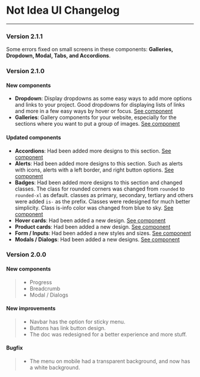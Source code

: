 # Not Idea UI Changelog

---

### Version 2.1.1

Some errors fixed on small screens in these components: **Galleries, Dropdown, Modal, Tabs, and Accordions**.

### Version 2.1.0

#### New components

- **Dropdown**: Display dropdowns as some easy ways to add more options and links to your project. Good dropdowns for displaying lists of links and more in a few easy ways by hover or focus. [See component](https://not-idea-ui.netlify.app/docs/components/dropdown)
- **Galleries**: Gallery components for your website, especially for the sections where you want to put a group of images. [See component](https://not-idea-ui.netlify.app/docs/components/galleries)

#### Updated components

- **Accordions**: Had been added more designs to this section. [See component](https://not-idea-ui.netlify.app/docs/components/accordions)
- **Alerts**: Had been added more designs to this section. Such as alerts with icons, alerts with a left border, and right button options. [See component](https://not-idea-ui.netlify.app/docs/components/alerts)
- **Badges**: Had been added more designs to this section and changed classes. The class for rounded corners was changed from `rounded` to `rounded-xl` as default. classes as primary, secondary, tertiary and others were added `is-` as the prefix. Classes were redesigned for much better simplicity. Class is-info color was changed from blue to sky. [See component](https://not-idea-ui.netlify.app/docs/components/badges/)
- **Hover cards**: Had been added a new design. [See component](https://not-idea-ui.netlify.app/docs/components/cards/hover-cards#card-image-hover)
- **Product cards**: Had been added a new design. [See component](https://not-idea-ui.netlify.app/docs/components/cards/product-cards#product-card-hover-buttons)
- **Form / Inputs**: Had been added a new styles and sizes. [See component](https://not-idea-ui.netlify.app/docs/layouts/form#input-styles)
- **Modals / Dialogs**: Had been added a new designs. [See component](https://not-idea-ui.netlify.app/docs/components/modals#right-modal)

### Version 2.0.0

#### New components

> - Progress
> - Breadcrumb
> - Modal / Dialogs

#### New improvements

> - Navbar has the option for sticky menu.
> - Buttons has link button design.
> - The doc was redesigned for a better experience and more stuff.

#### Bugfix

> - The menu on mobile had a transparent background, and now has a white background.
